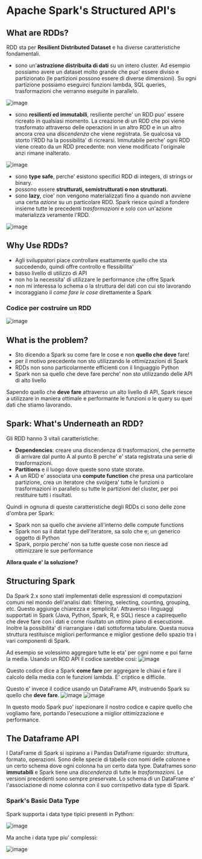 # Apache Spark's Structured API's

## What are RDDs?
RDD sta per **Resilient Distributed Dataset** e ha diverse caratteristiche fondamentali.
- sono un'**astrazione distribuita di dati** su un intero cluster. Ad esempio possiamo avere un dataset molto grande che puo' essere diviso e partizionato (le partizioni possono essere di diverse dimensioni). Su ogni partizione possiamo eseguirci funzioni lambda, SQL queries, trasformazioni che verranno eseguite in parallelo.

![image](https://user-images.githubusercontent.com/77077281/195409023-5522657d-916f-4d08-a3f1-3db4eb0e2fc0.png)

- sono **resilienti ed immutabili**, resiliente perche' un RDD puo' essere ricreato in qualsiasi momento. La creazione di un RDD che poi viene trasformato attraverso delle operazioni in un altro RDD e in un altro ancora crea una *discendenza* che viene registrata. Se qualcosa va storto l'RDD ha la possibilita' di ricrearsi. Immutabile perche' ogni RDD viene creato da un RDD precedente: non viene modificato l'originale anzi rimane inalterato.

![image](https://user-images.githubusercontent.com/77077281/195409369-25ac7839-d030-4f06-aed3-ff176a9fd14b.png)

- sono **type safe**, perche' esistono specifici RDD di integers, di strings or binary.
- possono essere **strutturati, semistrutturati o non strutturati**.
- sono **lazy**, cioe' non vengono materializzati fino a quando non avviene una certa *azione* su un particolare RDD. Spark riesce quindi a fondere insieme tutte le precedenti *trasformazioni* e solo con un'azione materializza veramente l'RDD.

![image](https://user-images.githubusercontent.com/77077281/195411179-93f82a46-1dfe-4f7c-a578-5eb13d818dd2.png)

## Why Use RDDs?
- Agli sviluppatori piace controllare esattamente quello che sta succedendo, quindi offre controllo e flessibilita'
- basso livello di utilizzo di API 
- non ho la necessita' di utilizzare le performance che offre Spark
- non mi interessa lo schema o la struttura dei dati con cui sto lavorando
- incoraggiano il *come fare le cose* direttamente a Spark

### Codice per costruire un RDD
![image](https://user-images.githubusercontent.com/77077281/195412173-f661452b-0023-4c0f-ba6a-7780532eb0d7.png)

## What is the problem?
- Sto dicendo a Spark su come fare le cose e non **quello che deve** fare!
- per il motivo precedente non sto utilizzando le ottimizzazioni di Spark
- RDDs non sono particolarmente efficienti con il linguaggio Python
- Spark non sa quello che deve fare perche' non sto utilizzando delle API di alto livello

Sapendo quello che **deve fare** attraverso un alto livello di API, Spark riesce a utilizzare in maniera ottimale e performante le funzioni o le query su quei dati che stiamo lavorando.

## Spark: What's Underneath an RDD?
Gli RDD hanno 3 vitali caratteristiche:
- **Dependencies**: creare una discendenza di trasformazioni, che permette di arrivare dal punto A al punto B perche' e' stata registrata una serie di trasformazioni.
- **Partitions** e il luogo dove queste sono state storate.
- A un RDD e' associata una **compute function** che presa una particolare partizione, crea un iteratore che svolgera' tutte le funzioni o trasformazioni in parallelo su tutte le partizioni del cluster, per poi restituire tutti i risultati.

Quindi in ognuna di queste caratteristiche degli RDDs ci sono delle zone d'ombra per Spark: 
- Spark non sa quello che avviene all'interno delle compute functions
- Spark non sa il datat type dell'iteratore, sa solo che e; un generico oggetto di Python
- Spark, porpio perche' non sa tutte queste cose non riesce ad ottimizzare le sue performance

**Allora quale e' la soluzione?**

## Structuring Spark
Da Spark 2.x sono stati implementati delle espressioni di computazioni comuni nel mondo dell'analisi dati: filtering, selecting, counting, grouping, etc. Questo aggiunge chiarezza e semplicita'. Attraverso i linguaggi supportati in Spark (Java, Python, Spark, R, e SQL) riesce a capirequello che deve fare con i dati e come risultato un ottimo piano di esecuzione. Inoltre la possibilita' di riarrangiare i dati sottoforma tabulare. Questa nuova struttura restituisce migliori performance e miglior gestione dello spazio tra i vari componenti di Spark. 

Ad esempio se volessimo aggregare tutte le eta' per ogni nome e poi farne la media. Usando un RDD API il codice sarebbe cosi:
![image](https://user-images.githubusercontent.com/77077281/195423023-e7afa6bb-1881-4ce6-a5a4-22013ada030c.png)

Questo codice dice a Spark **come fare** per aggregare le chiavi e fare il calcolo della media con le funzioni lambda. E' criptico e difficile.

Questo e' invece il codice usando un DataFrame API, instruendo Spark su quello che **deve fare**.
![image](https://user-images.githubusercontent.com/77077281/195423442-c20ee204-a6f7-487b-9737-9244b92f16ce.png)
![image](https://user-images.githubusercontent.com/77077281/195423474-4f018aae-a259-4d1b-accc-1f5c08de0b57.png)

In questo modo Spark puo' ispezionare il nostro codice e capire quello che vogliamo fare, portando l'esecuzione a miglior ottimizzazione e performance.

## The Dataframe API
I DataFrame di Spark si ispirano a i Pandas DataFrame riguardo: struttura, formato, operazioni. Sono delle specie di tabelle con nomi delle colonne e un certo schema dove ogni colonna ha un certo data type. Dataframes sono **immutabili** e Spark tiene una *discendenza* di tutte le *trasformazioni*. Le versioni precedenti sono sempre preservate.
Lo schema di un DataFrame e' l'associazione di nome colonna con il suo corrispetivo data type di Spark.

### Spark's Basic Data Type
Spark supporta i data type tipici presenti in Python:

![image](https://user-images.githubusercontent.com/77077281/195425694-8c7c6999-873b-4751-9500-431b1f51ec1c.png)

Ma anche i data type piu' complessi:

![image](https://user-images.githubusercontent.com/77077281/195425899-0f5c2204-3f4f-4569-b93c-9bd750ffabba.png)
